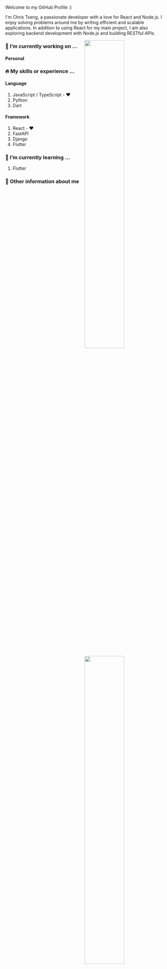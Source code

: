 Welcome to my GitHub Profile :)

I'm Chris Tseng, a passionate developer with a love for React and Node.js. I enjoy solving problems around me by writing efficient and scalable applications. In addition to using React for my main project, I am also exploring backend development with Node.js and building RESTful APIs.

[<img align="right" width="50%" src="https://github-readme-stats.vercel.app/api?username=chris-cj07&theme=dark&show_icons=true">](https://github.com/anuraghazra/github-readme-stats)

### 🔭 I’m currently working on ...

#### Personal



### 🔥 My skills or experience ...
[<img align="right" width="50%" src="https://github-readme-stats.vercel.app/api/top-langs/?username=chris-cj07&layout=compact&theme=dark">](https://github.com/anuraghazra/github-readme-stats)

#### Language
1. JavaScript / TypeScript - ❤️
2. Python
3. Dart

#### Framework
1. React - ❤️
2. FastAPI
3. Django
4. Flutter

### 🌱 I’m currently learning ...
1. Flutter 

### 🤔 Other information about me
